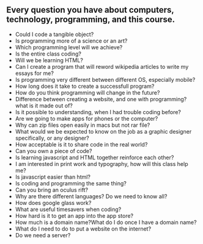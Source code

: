 ## Every question you have about computers, technology, programming, and this course.

- Could I code a tangible object?
- Is programming more of a science or an art?
- Which programming level will we achieve?
- Is the entire class coding?
- Will we be learning HTML?
- Can I create a program that will reword wikipedia articles to write my essays for me?
- Is programming very different between different OS, especially mobile?
- How long does it take to create a successfull program?
- How do you think programming will change in the future?
- Difference between creating a website, and one with programming? what is it made out of?
- Is it possible to understanding, when I had trouble coding before?
- Are we going to make apps for phones or the computer?
- Why can zip files open easily in macs but not rar file?
- What would we be expected to know on the job as a graphic designer specifically, or any designer?
- How acceptable is it to share code in the real world?
- Can you own a piece of code?
- Is learning javascript and HTML together reinforce each other?
- I am interested in print work and typography, how will this class help me?
- Is javascript easier than html?
- Is coding and programming the same thing?
- Can you bring an oculus rift?
- Why are there different languages? Do we need to know all?
- How does google glass work?
- What are useful timesavers when coding?
- How hard is it to get an app into the app store?
- How much is a domain name?What do I do once I have a domain name?
- What do I need to do to put a website on the internet?
- Do we need a server?
